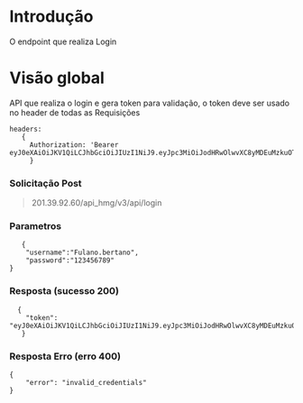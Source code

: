 
# Introdução
O endpoint que realiza Login

# Visão global
API que realiza o login e gera token para validação, o token deve ser usado no header de todas as Requisições

```JS
headers: 
   { 
     Authorization: 'Bearer eyJ0eXAiOiJKV1QiLCJhbGciOiJIUzI1NiJ9.eyJpc3MiOiJodHRwOlwvXC8yMDEuMzkuOTIuNjBcL2FwaV9obWdcL3YzXC9hcGlcL2xvZ2luIiwiaWF0IjoxNTUyNDI0NDU5LCJleHAiOjE1NTI0MjgwNTksIm5iZiI6MTU1MjQyNDQ1OSwianRpIjoiWXhtYUlqR0VpVFppRDdTUyIsInN1YiI6MjUyMCwicHJ2IjoiODdlMGFmMWVmOWZkMTU4MTJmZGVjOTcxNTNhMTRlMGIwNDc1NDZhYSIsImlkQmFzZSI6MiwibmFtZSI6IkFOVE9OSU8gV0lMTElBTiBCQVJST1MgTElNQSIsInVzZXJuYW1lIjoiQU5UT05JTy5MSU1BIn0.O_xX5M6SUIKTnJMdhMTvdgFtQ8N_cXZcHbgHn3LaUh0'
     }
```
### Solicitação Post
> 201.39.92.60/api_hmg/v3/api/login

### Parametros
```JS
   {
    "username":"Fulano.bertano",
    "password":"123456789"
}
```

### Resposta (sucesso 200)
```JS
  {
    "token": "eyJ0eXAiOiJKV1QiLCJhbGciOiJIUzI1NiJ9.eyJpc3MiOiJodHRwOlwvXC8yMDEuMzkuOTIuNjBcL2FwaV9obWdcL3YzXC9hcGlcL2xvZ2luIiwiaWF0IjoxNTUyNDI0NDU5LCJleHAiOjE1NTI0MjgwNTksIm5iZiI6MTU1MjQyNDQ1OSwianRpIjoiWXhtYUlqR0VpVFppRDdTUyIsInN1YiI6MjUyMCwicHJ2IjoiODdlMGFmMWVmOWZkMTU4MTJmZGVjOTcxNTNhMTRlMGIwNDc1NDZhYSIsImlkQmFzZSI6MiwibmFtZSI6IkFOVE9OSU8gV0lMTElBTiBCQVJST1MgTElNQSIsInVzZXJuYW1lIjoiQU5UT05JTy5MSU1BIn0.O_xX5M6SUIKTnJMdhMTvdgFtQ8N_cXZcHbgHn3LaUh0"
   }
```

### Resposta Erro (erro 400)
```JS
{
    "error": "invalid_credentials"
}
```



   




